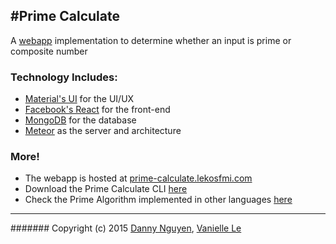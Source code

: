 #Prime Calculate
---

A [webapp](http://prime-calculate.lekosfmi.com/) implementation to determine whether an input is prime or composite number

### Technology Includes:
- [Material's UI](http://www.material-ui.com/#/) for the UI/UX
- [Facebook's React](https://facebook.github.io/react/) for the front-end
- [MongoDB](https://www.mongodb.org/) for the database
- [Meteor](http://meteor.com/) as the server and architecture
  
### More!
- The webapp is hosted at [prime-calculate.lekosfmi.com](http://prime-calculate.lekosfmi.com/)
- Download the Prime Calculate CLI [here](https://github.com/CodingPenguin/primealgorithm/tree/prime-calculate)
- Check the Prime Algorithm implemented in other languages [here](https://github.com/CodingPenguin/primealgorithm/tree/languages)

---
####### Copyright (c) 2015 [Danny Nguyen](https://github.com/CodingPenguin), [Vanielle Le](https://github.com/lekosfmi)
